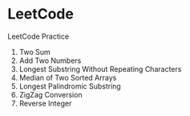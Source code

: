 # LeetCode
LeetCode Practice

001. Two Sum
002. Add Two Numbers
003. Longest Substring Without Repeating Characters
004. Median of Two Sorted Arrays
005. Longest Palindromic Substring
006. ZigZag Conversion
007. Reverse Integer
